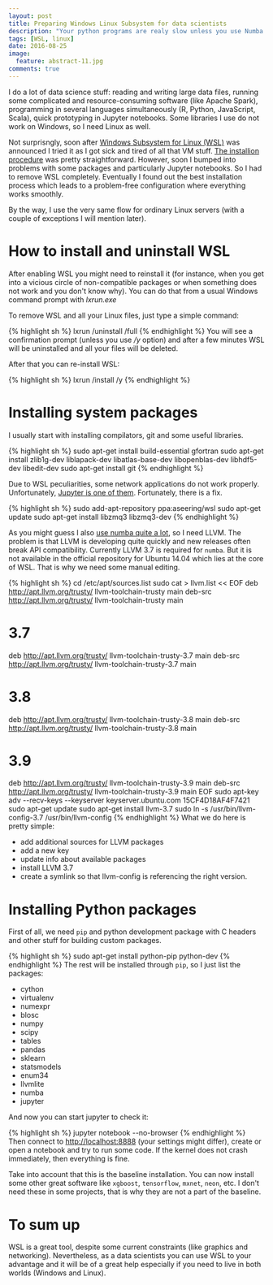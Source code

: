 ```yaml
---
layout: post
title: Preparing Windows Linux Subsystem for data scientists
description: "Your python programs are realy slow unless you use Numba. Part 2."
tags: [WSL, linux]
date: 2016-08-25
image:
  feature: abstract-11.jpg
comments: true
---
```


I do a lot of data science stuff: reading and writing large data files, running some complicated  and resource-consuming software (like Apache Spark), programming in several languages simultaneously (R, Python, JavaScript, Scala), quick prototyping in Jupyter notebooks. Some libraries I use do not work on Windows, so I need Linux as well.

Not surprisngly, soon after [Windows Subsystem for Linux (WSL)](https://msdn.microsoft.com/en-us/commandline/wsl/about) was announced I tried it as I got sick and tired of all that VM stuff. [The installion procedure](https://msdn.microsoft.com/en-us/commandline/wsl/install_guide) was pretty straightforward. However, soon I bumped into problems with some packages and particularly Jupyter notebooks. So I had to remove WSL completely. Eventually I found out the best installation process which leads to a problem-free configuration where everything works smoothly.

By the way, I use the very same flow for ordinary Linux servers (with a couple of exceptions I will mention later).

# How to install and uninstall WSL
After enabling WSL you might need to reinstall it (for instance, when you get into a vicious circle of non-compatible packages or when something does not work and you don't know why). You can do that from a usual Windows command prompt with _lxrun.exe_

To remove WSL and all your Linux files, just type a simple command:

{% highlight sh %}
lxrun /uninstall /full
{% endhighlight %}
You will see a confirmation prompt (unless you use _/y_ option) and after a few minutes WSL will be uninstalled and all your files will be deleted.

After that you can re-install WSL:

{% highlight sh %}
lxrun /install /y
{% endhighlight %}

# Installing system packages
I usually start with installing compilators, git and some useful libraries.

{% highlight sh %}
sudo apt-get install build-essential gfortran
sudo apt-get install zlib1g-dev liblapack-dev libatlas-base-dev libopenblas-dev libhdf5-dev libedit-dev
sudo apt-get install git
{% endhighlight %}


Due to WSL peculiarities, some network applications do not work properly. Unfortunately, [Jupyter is one of them](https://github.com/Microsoft/BashOnWindows/issues/185). Fortunately, there is a fix.

{% highlight sh %}
sudo add-apt-repository ppa:aseering/wsl
sudo apt-get update
sudo apt-get install libzmq3 libzmq3-dev
{% endhighlight %}

As you might guess I also [use numba quite a lot](/tags/#numba), so I need LLVM. The problem is that LLVM is developing quite quickly and new releases often break API compatibility. Currently LLVM 3.7 is required for `numba`. But it is not available in the official repository for Ubuntu 14.04 which lies at the core of WSL. That is why we need some manual editing.

{% highlight sh %}
cd /etc/apt/sources.list
sudo cat > llvm.list << EOF
deb http://apt.llvm.org/trusty/ llvm-toolchain-trusty main
deb-src http://apt.llvm.org/trusty/ llvm-toolchain-trusty main
# 3.7
deb http://apt.llvm.org/trusty/ llvm-toolchain-trusty-3.7 main
deb-src http://apt.llvm.org/trusty/ llvm-toolchain-trusty-3.7 main
# 3.8 
deb http://apt.llvm.org/trusty/ llvm-toolchain-trusty-3.8 main
deb-src http://apt.llvm.org/trusty/ llvm-toolchain-trusty-3.8 main
# 3.9 
deb http://apt.llvm.org/trusty/ llvm-toolchain-trusty-3.9 main
deb-src http://apt.llvm.org/trusty/ llvm-toolchain-trusty-3.9 main
EOF
sudo apt-key adv --recv-keys --keyserver keyserver.ubuntu.com 15CF4D18AF4F7421
sudo apt-get update
sudo apt-get install llvm-3.7
sudo ln -s /usr/bin/llvm-config-3.7 /usr/bin/llvm-config
{% endhighlight %}
What we do here is pretty simple:

- add additional sources for LLVM packages
- add a new key
- update info about available packages
- install LLVM 3.7
- create a symlink so that llvm-config is referencing the right version.

# Installing Python packages
First of all, we need `pip` and python development package with C headers and other stuff for building custom packages.

{% highlight sh %}
sudo apt-get install python-pip python-dev
{% endhighlight %}
The rest will be installed through `pip`, so I just list the packages:

- cython
- virtualenv
- numexpr
- blosc
- numpy
- scipy
- tables
- pandas
- sklearn
- statsmodels
- enum34
- llvmlite
- numba
- jupyter

And now you can start jupyter to check it:

{% highlight sh %}
jupyter notebook --no-browser
{% endhighlight %}
Then connect to [http://localhost:8888](http://localhost:8888) (your settings might  differ), create or open a notebook and try to run some code. If the kernel does not crash immediately, then everything is fine.

Take into account that this is the baseline installation. You can now install some other great software like `xgboost`, `tensorflow`, `mxnet`, `neon`, etc. I don't need these in some projects, that is why they are not a part of the baseline.

# To sum up
WSL is a great tool, despite some current constraints (like graphics and networking). Nevertheless, as a data scientists you can use WSL to your advantage and it will be of a great help especially if you need to live in both worlds (Windows and Linux).
